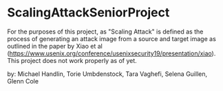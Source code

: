# ScalingAttackSeniorProject
For the purposes of this project, as "Scaling Attack" is defined as the process of generating an attack image from a source and target image as outlined in the paper by Xiao et al (https://www.usenix.org/conference/usenixsecurity19/presentation/xiao). This project does not work properly as of yet.

by: Michael Handlin, Torie Umbdenstock, Tara Vaghefi, Selena Guillen, Glenn Cole
